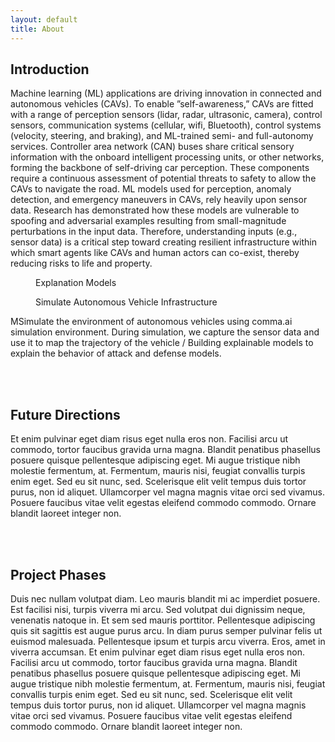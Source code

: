 ```yaml
---
layout: default
title: About
---
```


<h2>Introduction</h2>

<p>Machine learning (ML) applications are driving innovation in connected and autonomous vehicles (CAVs). To enable
    ”self-awareness,” CAVs are fitted with a range of perception sensors (lidar, radar, ultrasonic, camera), control
    sensors, communication systems (cellular, wifi, Bluetooth), control systems (velocity, steering, and braking), and
    ML-trained semi- and full-autonomy services.
    Controller area network (CAN) buses share critical sensory information with the onboard intelligent processing
    units, or other networks, forming the backbone of self-driving car perception. These components require a continuous
    assessment of potential threats to safety to allow the CAVs to navigate the road. ML models used for perception,
    anomaly detection, and emergency maneuvers in CAVs, rely heavily upon sensor data.
    Research has demonstrated how these models are vulnerable to spoofing and adversarial examples resulting from
    small-magnitude perturbations in the input data. Therefore, understanding inputs (e.g., sensor data) is a critical
    step toward creating resilient infrastructure within which smart agents like CAVs and human actors can co-exist,
    thereby reducing risks to life and property.
</p>

<div class="flex space-x-4 mb-6 mt-6">
    <figure>
        <picture>
            <source srcset="assets/img/explanation-models.png" type="image/webp">
            <source srcset="" type="image/png">
            <img src="" alt="">
        </picture>
        <figcaption class="mt-2">Explanation Models</figcaption>
    </figure>
    <figure>
        <picture>
            <source srcset="assets/img/infrastructure.png" type="image/webp">
            <source srcset="" type="image/png">
            <img src="" alt="">
        </picture>
        <figcaption class="mt-2">Simulate Autonomous Vehicle Infrastructure</figcaption>
    </figure>
</div>

<p>MSimulate the environment of autonomous vehicles using comma.ai simulation environment. During simulation, we capture
    the sensor data and use it to map the trajectory of the vehicle / Building explainable models to explain the
    behavior of attack and defense models.</p>

<br><br>

<h2>Future Directions</h2>
<p>Et enim pulvinar eget diam risus eget nulla eros non. Facilisi arcu ut commodo, tortor faucibus gravida urna magna.
    Blandit penatibus phasellus posuere quisque pellentesque adipiscing eget. Mi augue tristique nibh molestie
    fermentum, at. Fermentum, mauris nisi, feugiat convallis turpis enim eget. Sed eu sit nunc, sed. Scelerisque elit
    velit tempus duis tortor purus, non id aliquet. Ullamcorper vel magna magnis vitae orci sed vivamus. Posuere
    faucibus vitae velit egestas eleifend commodo commodo. Ornare blandit laoreet integer non.</p>

<br><br>

<h2>Project Phases</h2>
<p>Duis nec nullam volutpat diam. Leo mauris blandit mi ac imperdiet posuere. Est facilisi nisi, turpis viverra mi arcu.
    Sed volutpat dui dignissim neque, venenatis natoque in. Et sem sed mauris porttitor. Pellentesque adipiscing quis
    sit sagittis est augue purus arcu. In diam purus semper pulvinar felis ut euismod malesuada. Pellentesque ipsum et
    turpis arcu viverra. Eros, amet in viverra accumsan.
    Et enim pulvinar eget diam risus eget nulla eros non. Facilisi arcu ut commodo, tortor faucibus gravida urna magna.
    Blandit penatibus phasellus posuere quisque pellentesque adipiscing eget. Mi augue tristique nibh molestie
    fermentum, at. Fermentum, mauris nisi, feugiat convallis turpis enim eget. Sed eu sit nunc, sed. Scelerisque elit
    velit tempus duis tortor purus, non id aliquet. Ullamcorper vel magna magnis vitae orci sed vivamus. Posuere
    faucibus vitae velit egestas eleifend commodo commodo. Ornare blandit laoreet integer non.
</p>